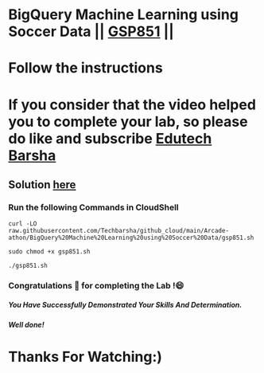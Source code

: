 # BigQuery Machine Learning using Soccer Data || [GSP851](https://www.cloudskillsboost.google/focuses/23293?parent=catalog) ||
# Follow the instructions

# If you consider that the video helped you to complete your lab, so please do like and subscribe [Edutech Barsha](https://www.youtube.com/@edutechbarsha)
## Solution [here](https://youtu.be/B_yaZVAnMSA)

### Run the following Commands in CloudShell
```
curl -LO raw.githubusercontent.com/Techbarsha/github_cloud/main/Arcade-athon/BigQuery%20Machine%20Learning%20using%20Soccer%20Data/gsp851.sh

sudo chmod +x gsp851.sh

./gsp851.sh
```


### Congratulations 🎉 for completing the Lab !😄

##### *You Have Successfully Demonstrated Your Skills And Determination.*

#### *Well done!*

# Thanks For Watching:)
